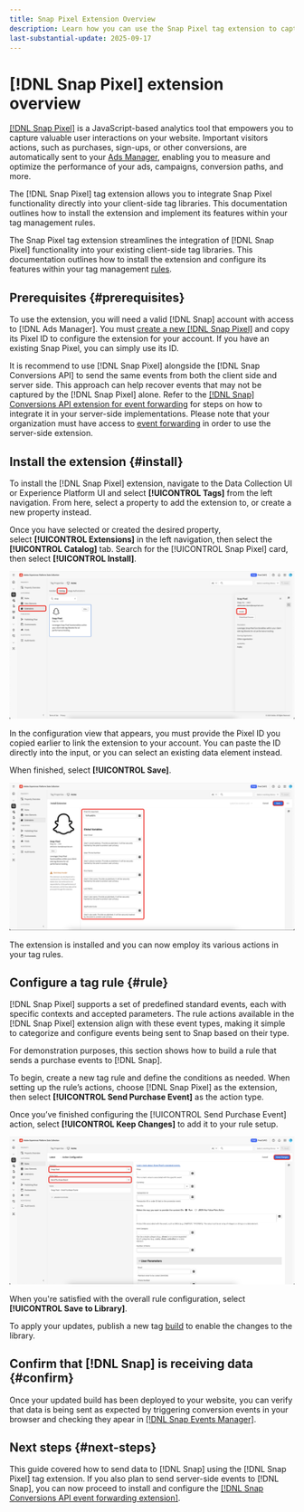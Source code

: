 ```yaml
---
title: Snap Pixel Extension Overview
description: Learn how you can use the Snap Pixel tag extension to capture valuble user interactions in Adobe Experience Platform.
last-substantial-update: 2025-09-17
---
```

# [!DNL Snap Pixel] extension overview

[[!DNL Snap Pixel]](https://businesshelp.snapchat.com/s/article/snap-pixel-about) is a JavaScript-based analytics tool that empowers you to capture valuable user interactions on your website. Important visitors actions, such as purchases, sign-ups, or other conversions, are automatically sent to your [Ads Manager](http://ads.snapchat.com/), enabling you to measure and optimize the performance of your ads, campaigns, conversion paths, and more.

The [!DNL Snap Pixel] tag extension allows you to integrate Snap Pixel functionality directly into your client-side tag libraries. This documentation outlines how to install the extension and implement its features within your tag management rules.

The Snap Pixel tag extension streamlines the integration of [!DNL Snap Pixel] functionality into your existing client-side tag libraries. This documentation outlines how to install the extension and configure its features within your tag management [rules](../../../ui/managing-resources/rules.md).

## Prerequisites {#prerequisites}

To use the extension, you will need a valid [!DNL Snap] account with access to [!DNL Ads Manager]. You must [create a new [!DNL Snap Pixel]](https://forbusiness.snapchat.com/advertising/snap-pixel#about) and copy its Pixel ID to configure the extension for your account. If you have an existing Snap Pixel, you can simply use its ID.

It is recommend to use [!DNL Snap Pixel] alongside the [!DNL Snap Conversions API] to send the same events from both the client side and server side. This approach can help recover events that may not be captured by the [!DNL Snap Pixel] alone. Refer to the [[!DNL Snap] Conversions API extension for event forwarding](../../server/snap/overview.md) for steps on how to integrate it in your server-side implementations. Please note that your organization must have access to [event forwarding](../../../ui/event-forwarding/overview.md) in order to use the server-side extension.

## Install the extension {#install}

To install the [!DNL Snap Pixel] extension, navigate to the Data Collection UI or Experience Platform UI and select **[!UICONTROL Tags]** from the left navigation. From here, select a property to add the extension to, or create a new property instead.

Once you have selected or created the desired property, select **[!UICONTROL Extensions]** in the left navigation, then select the **[!UICONTROL Catalog]** tab. Search for the [!UICONTROL Snap Pixel] card, then select **[!UICONTROL Install]**.

![The [!UICONTROL Install] button being selected for the [!UICONTROL Snap Pixel] extension in the Data Collection UI.](./images/install.png)

In the configuration view that appears, you must provide the Pixel ID you copied earlier to link the extension to your account. You can paste the ID directly into the input, or you can select an existing data element instead.

When finished, select **[!UICONTROL Save]**.

![The [!DNL Pixel] ID provided as a data element in the extension configuration view.](./images/configure.png)

The extension is installed and you can now employ its various actions in your tag rules.

## Configure a tag rule {#rule}

[!DNL Snap Pixel] supports a set of predefined standard events, each with specific contexts and accepted parameters. The rule actions available in the [!DNL Snap Pixel] extension align with these event types, making it simple to categorize and configure events being sent to Snap based on their type.

For demonstration purposes, this section shows how to build a rule that sends a purchase events to [!DNL Snap].

To begin, create a new tag rule and define the conditions as needed. When setting up the rule’s actions, choose [!DNL Snap Pixel] as the extension, then select **[!UICONTROL Send Purchase Event]** as the action type.

Once you’ve finished configuring the [!UICONTROL Send Purchase Event] action, select **[!UICONTROL Keep Changes]** to add it to your rule setup. 

![The [!UICONTROL Send Purchase Event] action type selected for a rule in the Data Collection UI.](./images/action-type.png)

When you're satisfied with the overall rule configuration, select **[!UICONTROL Save to Library]**.

To apply your updates, publish a new tag [build](../../../ui/publishing/builds.md) to enable the changes to the library.

## Confirm that [!DNL Snap] is receiving data {#confirm}

Once your updated build has been deployed to your website, you can verify that data is being sent as expected by triggering conversion events in your browser and checking they apear in [[!DNL Snap Events Manager]](https://businesshelp.snapchat.com/s/article/events-manager).

## Next steps {#next-steps}

This guide covered how to send data to [!DNL Snap] using the [!DNL Snap Pixel] tag extension. If you also plan to send server-side events to [!DNL Snap], you can now proceed to install and configure the [[!DNL Snap Conversions API event forwarding extension]](../../server/snap/overview.md).
